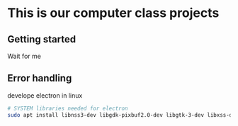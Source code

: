 # This is our computer class projects

## Getting started

Wait for me


## Error handling

develope electron in linux
```bash
# SYSTEM libraries needed for electron
sudo apt install libnss3-dev libgdk-pixbuf2.0-dev libgtk-3-dev libxss-dev
```